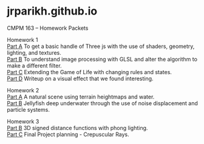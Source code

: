 # jrparikh.github.io
CMPM 163 – Homework Packets

Homework 1  
[Part A](hw1/PartA.html) To get a basic handle of Three js with the use of shaders, geometry, lighting, and textures.  
[Part B](hw1/PartB.html) To understand image processing with GLSL and alter the algorithm to make a different filter.  
[Part C](hw1/PartC.html) Extending the Game of Life with changing rules and states.  
[Part D](hw1/PartD.pdf) Writeup on a visual effect that we found interesting.  

Homework 2</br>
[Part A](hw2/PartA.html) A natural scene using terrain heightmaps and water.</br>
[Part B](hw2/PartB.html) Jellyfish deep underwater through the use of noise displacement and particle systems.</br>

Homework 3</br>
[Part B](hw3/PartB.html) 3D signed distance functions with phong lighting.</br>
[Part C](hw3/PartC.pdf) Final Project planning - Crepuscular Rays.</br>
